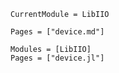 ```@meta
CurrentModule = LibIIO
```

```@index
Pages = ["device.md"]
```

```@autodocs
Modules = [LibIIO]
Pages = ["device.jl"]
```
